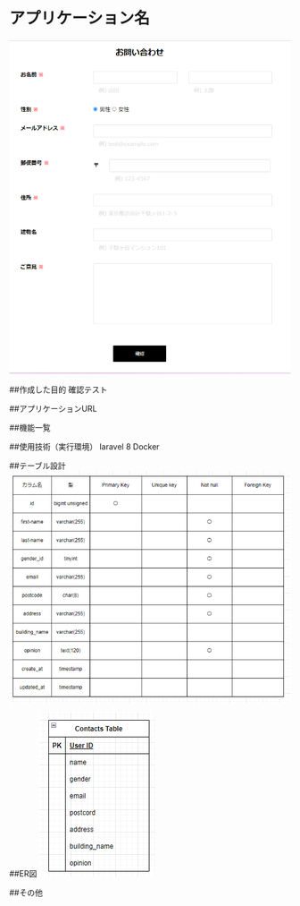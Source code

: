 # アプリケーション名
![](2023-10-16-20-01-18.png)

##作成した目的
確認テスト

##アプリケーションURL

##機能一覧


##使用技術（実行環境）
laravel 8
Docker

##テーブル設計
![](2023-10-16-20-12-13.png)

##ER図
![](2023-10-16-20-13-14.png)

##その他